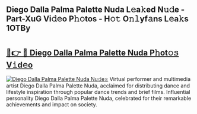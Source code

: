 ## Diego Dalla Palma Palette Nuda L𝚎a𝚔ed N𝚞𝚍e - Part-XuG Vi𝚍𝚎o P𝚑𝚘tos - H𝚘𝚝 O𝚗𝚕yf𝚊ns L𝚎a𝚔s 1OTBy

# <h2><a href="http://kf97p8.oniu.top/?m=Diego+Dalla+Palma+Palette+Nuda">🔗👉 🔴 Diego Dalla Palma Palette Nuda P𝚑ot𝚘𝚜 V𝚒d𝚎o</a></h2>

[![Diego Dalla Palma Palette Nuda Nu𝚍e𝚜](https://i.imgur.com/0qMVB7G.gif)](http://kf97p8.oniu.top/?m=Diego+Dalla+Palma+Palette+Nuda)
Virtual performer and multimedia artist Diego Dalla Palma Palette Nuda, acclaimed for distributing dance and lifestyle inspiration through popular dance trends and brief films. Influential personality Diego Dalla Palma Palette Nuda, celebrated for their remarkable achievements and impact on society.  
